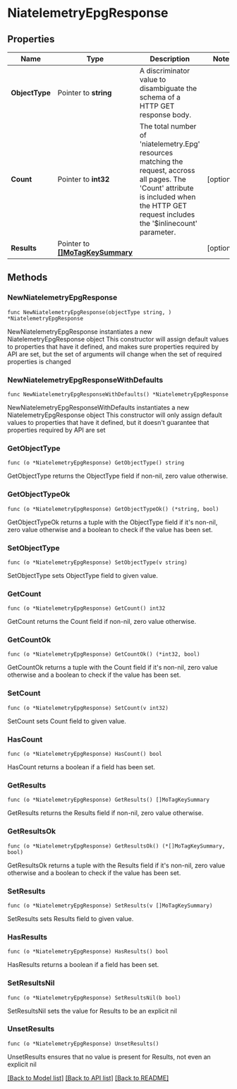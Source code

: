 # NiatelemetryEpgResponse

## Properties

Name | Type | Description | Notes
------------ | ------------- | ------------- | -------------
**ObjectType** | Pointer to **string** | A discriminator value to disambiguate the schema of a HTTP GET response body. | 
**Count** | Pointer to **int32** | The total number of &#39;niatelemetry.Epg&#39; resources matching the request, accross all pages. The &#39;Count&#39; attribute is included when the HTTP GET request includes the &#39;$inlinecount&#39; parameter. | [optional] 
**Results** | Pointer to [**[]MoTagKeySummary**](mo.TagKeySummary.md) |  | [optional] 

## Methods

### NewNiatelemetryEpgResponse

`func NewNiatelemetryEpgResponse(objectType string, ) *NiatelemetryEpgResponse`

NewNiatelemetryEpgResponse instantiates a new NiatelemetryEpgResponse object
This constructor will assign default values to properties that have it defined,
and makes sure properties required by API are set, but the set of arguments
will change when the set of required properties is changed

### NewNiatelemetryEpgResponseWithDefaults

`func NewNiatelemetryEpgResponseWithDefaults() *NiatelemetryEpgResponse`

NewNiatelemetryEpgResponseWithDefaults instantiates a new NiatelemetryEpgResponse object
This constructor will only assign default values to properties that have it defined,
but it doesn't guarantee that properties required by API are set

### GetObjectType

`func (o *NiatelemetryEpgResponse) GetObjectType() string`

GetObjectType returns the ObjectType field if non-nil, zero value otherwise.

### GetObjectTypeOk

`func (o *NiatelemetryEpgResponse) GetObjectTypeOk() (*string, bool)`

GetObjectTypeOk returns a tuple with the ObjectType field if it's non-nil, zero value otherwise
and a boolean to check if the value has been set.

### SetObjectType

`func (o *NiatelemetryEpgResponse) SetObjectType(v string)`

SetObjectType sets ObjectType field to given value.


### GetCount

`func (o *NiatelemetryEpgResponse) GetCount() int32`

GetCount returns the Count field if non-nil, zero value otherwise.

### GetCountOk

`func (o *NiatelemetryEpgResponse) GetCountOk() (*int32, bool)`

GetCountOk returns a tuple with the Count field if it's non-nil, zero value otherwise
and a boolean to check if the value has been set.

### SetCount

`func (o *NiatelemetryEpgResponse) SetCount(v int32)`

SetCount sets Count field to given value.

### HasCount

`func (o *NiatelemetryEpgResponse) HasCount() bool`

HasCount returns a boolean if a field has been set.

### GetResults

`func (o *NiatelemetryEpgResponse) GetResults() []MoTagKeySummary`

GetResults returns the Results field if non-nil, zero value otherwise.

### GetResultsOk

`func (o *NiatelemetryEpgResponse) GetResultsOk() (*[]MoTagKeySummary, bool)`

GetResultsOk returns a tuple with the Results field if it's non-nil, zero value otherwise
and a boolean to check if the value has been set.

### SetResults

`func (o *NiatelemetryEpgResponse) SetResults(v []MoTagKeySummary)`

SetResults sets Results field to given value.

### HasResults

`func (o *NiatelemetryEpgResponse) HasResults() bool`

HasResults returns a boolean if a field has been set.

### SetResultsNil

`func (o *NiatelemetryEpgResponse) SetResultsNil(b bool)`

 SetResultsNil sets the value for Results to be an explicit nil

### UnsetResults
`func (o *NiatelemetryEpgResponse) UnsetResults()`

UnsetResults ensures that no value is present for Results, not even an explicit nil

[[Back to Model list]](../README.md#documentation-for-models) [[Back to API list]](../README.md#documentation-for-api-endpoints) [[Back to README]](../README.md)


